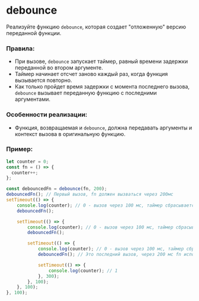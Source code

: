# debounce

Реализуйте функцию `debounce`, которая создает "отложенную" версию переданной функции.

### Правила:

- При вызове, `debounce` запускает таймер, равный времени задержки переданной во втором аргументе.
- Таймер начинает отсчет заново каждый раз, когда функция вызывается повторно.
- Как только пройдет время задержки с момента последнего вызова, `debounce` вызывает переданную функцию с последними аргументами.

### Особенности реализации:

- Функция, возвращаемая и `debounce`, должна передавать аргументы и контекст вызова в оригинальную функцию.

### Пример:

```javascript
let counter = 0;
const fn = () => {
  counter++;
};

const debouncedFn = debounce(fn, 200);
debouncedFn(); // Первый вызов, fn должен вызваться через 200мс
setTimeout(() => {
    console.log(counter); // 0 - вызов через 100 мс, таймер сбрасывается
    debouncedFn();

    setTimeout(() => {
        console.log(counter); // 0 - вызов через 100 мс, таймер сбрасывается
        debouncedFn();

        setTimeout(() => {
            console.log(counter); // 0 - вызов через 100 мс, таймер сбрасывается
            debouncedFn(); // Это последний вызов, через 200 мс fn исполнится

            setTimeout(() => {
                console.log(counter); // 1
            }, 300);
        }, 100);
    }, 100);
}, 100);
```
